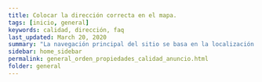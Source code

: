 ```yaml
---
title: Colocar la dirección correcta en el mapa.
tags: [inicio, general]
keywords: calidad, dirección, faq
last_updated: March 20, 2020
summary: "La navegación principal del sitio se basa en la localización en la que se busca una propiedad, por esa razon colocar la dirección correcta es de mucha importancia para que su propiedad sea vista por las personas correctas."
sidebar: home_sidebar
permalink: general_orden_propiedades_calidad_anuncio.html
folder: general
---
```





